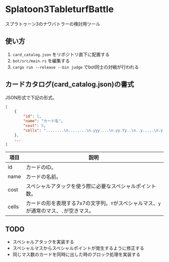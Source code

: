 # Splatoon3TableturfBattle

スプラトゥーン3のナワバトラーの検討用ツール

## 使い方

1. `card_catalog.json` をリポジトリ直下に配置する
2. `bot/src/main.rs` を編集する
3. `cargo run --release --bin judge` でbot同士の対戦が行われる

## カードカタログ(card_catalog.json)の書式

JSON形式で下記の形式。

```json
[
    {
        "id": 1,
        "name": "カード名",
        "cost": 5,
        "cells": "........\n........\n.yyy....\n.yy.Yy..\n..y.....\n.y......\n........\n........"
    },
    ...
]
```

|項目|説明|
|--|--|
|id|カードのID。|
|name|カードの名前。|
|cost|スペシャルアタックを使う際に必要なスペシャルポイント数。|
|cells|カードの形を表現する7x7の文字列。`Y`がスペシャルマス、`y`が通常のマス、`.`が空きマス。|

## TODO
- スペシャルアタックを実装する
- スペシャルマスからスペシャルポイントが発生するように修正する
- 同じマス数のカードを同時に出した時のブロック処理を実装する